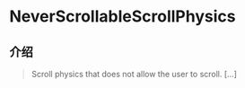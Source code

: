 # NeverScrollableScrollPhysics

## 介绍

> Scroll physics that does not allow the user to scroll. [...]
